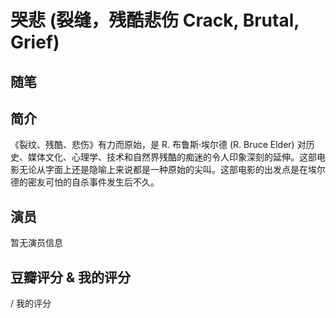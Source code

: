 # 哭悲 (裂缝，残酷悲伤 Crack, Brutal, Grief)

## 随笔

## 简介

《裂纹、残酷、悲伤》有力而原始，是 R. 布鲁斯·埃尔德 (R. Bruce Elder) 对历史、媒体文化、心理学、技术和自然界残酷的痴迷的令人印象深刻的延伸。这部电影无论从字面上还是隐喻上来说都是一种原始的尖叫。这部电影的出发点是在埃尔德的密友可怕的自杀事件发生后不久。

## 演员

暂无演员信息

## 豆瓣评分 & 我的评分

 / 我的评分
